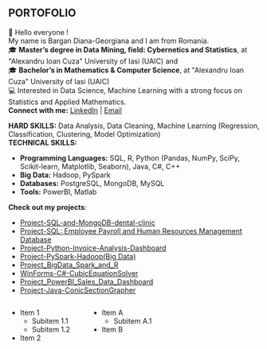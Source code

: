 ## PORTOFOLIO 
👋 Hello everyone !  
   My name is Bargan Diana-Georgiana and I am from Romania.    
🎓 **Master’s degree in Data Mining, field: Cybernetics and Statistics**, at "Alexandru Ioan Cuza" University of Iasi (UAIC) and  
🎓 **Bachelor’s in Mathematics & Computer Science**, at "Alexandru Ioan Cuza" University of Iasi (UAIC)   
💻 Interested in Data Science, Machine Learning with a strong focus on Statistics and Applied Mathematics.    
**Connect with me:** [LinkedIn](https://www.linkedin.com/in/diana-georgiana-bargan-2a932632a/) | [Email](georgiana_bargan@yahoo.com)  

**HARD SKILLS:** Data Analysis, Data Cleaning, Machine Learning (Regression, Classification, Clustering, Model Optimization)  
**TECHNICAL SKILLS:** 
- **Programming Languages:** SQL, R, Python (Pandas, NumPy, SciPy, Scikit-learn, Matplotlib, Seaborn), Java, C#, C++  
- **Big Data:** Hadoop, PySpark  
- **Databases:** PostgreSQL, MongoDB, MySQL  
- **Tools:** PowerBI, Matlab

**Check out my projects**:  
+ [Project-SQL-and-MongoDB-dental-clinic](https://github.com/BarganDiana20/Project-SQL-and-MongoDB-dental-clinic)  
+ [Project-SQL: Employee Payroll and Human Resources Management Database](https://github.com/BarganDiana20/Project-SQL-Human-Resources)
+ [Project-Python-Invoice-Analysis-Dashboard](https://github.com/BarganDiana20/Project-Python-Invoice-Analysis-Dashboard)  
+ [Project-PySpark-Hadoop(Big Data)](https://github.com/BarganDiana20/Project-PySpark-Hadoop)
+ [Project_BigData_Spark_and_R](https://github.com/BarganDiana20/Project_BigData_Spark_and_R)  
+ [WinForms-C#-CubicEquationSolver](https://github.com/BarganDiana20/WinForms-CubicEquationSolver)  
+ [Project_PowerBI_Sales_Data_Dashboard](https://github.com/BarganDiana20/Project_PowerBI_Sales_Data_Dashboard)
+ [Project-Java-ConicSectionGrapher](https://github.com/BarganDiana20/ConicSectionGrapher)


<div style="display: flex; gap: 40px;">
  <div>
    <ul>
      <li>Item 1
        <ul>
          <li>Subitem 1.1</li>
          <li>Subitem 1.2</li>
        </ul>
      </li>
      <li>Item 2</li>
    </ul>
  </div>
  <div>
    <ul>
      <li>Item A
        <ul>
          <li>Subitem A.1</li>
        </ul>
      </li>
      <li>Item B</li>
    </ul>
  </div>
</div>

  

